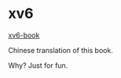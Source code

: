# xv6

[xv6-book](https://github.com/mit-pdos/xv6-book)

Chinese translation of this book.

Why? Just for fun.

